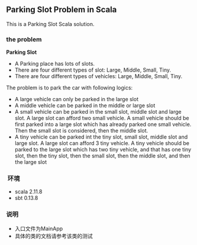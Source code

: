 Parking Slot Problem in Scala
-------------------

This is a Parking Slot Scala solution.

### the problem
**Parking Slot**

* A Parking place has lots of slots. 
* There are four different types of slot: Large, Middle, Small, Tiny.
* There are four different types of vehicles: Large, Middle, Small, Tiny.

The problem is to park the car with following logics:
* A large vehicle can only be parked in the large slot
* A middle vehicle can be parked in the middle or large slot
* A small vehicle can be parked in the small slot, middle slot and large slot.
A large slot can afford two small vehicle. A small vehicle should be first parked into a
large slot which has already parked one small vehicle. Then the small slot is considered, then the middle slot.
* A tiny vehicle can be parked int the tiny slot, small slot, middle slot and large slot. A large slot can afford 3
tiny vehicle. A tiny vehicle should be parked to the large slot which has two tiny vehicle, and that has one tiny slot,
then the tiny slot, then the small slot, then the middle slot, and then the large slot

###  环境
* scala 2.11.8
* sbt 0.13.8

### 说明
* 入口文件为MainApp
* 具体的类的文档请参考该类的测试

